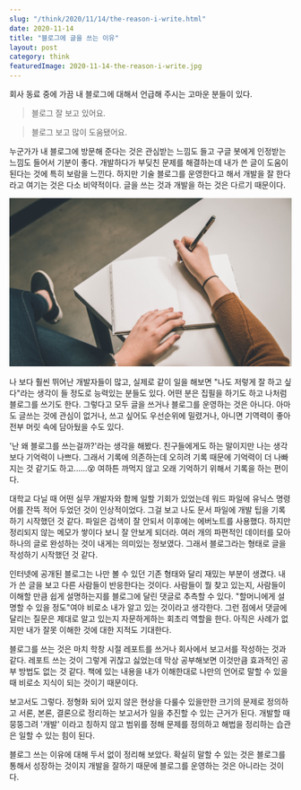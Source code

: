 ```yaml
---
slug: "/think/2020/11/14/the-reason-i-write.html"
date: 2020-11-14
title: "블로그에 글을 쓰는 이유"
layout: post
category: think
featuredImage: 2020-11-14-the-reason-i-write.jpg
---
```


회사 동료 중에 가끔 내 블로그에 대해서 언급해 주시는 고마운 분들이 있다.

> 블로그 잘 보고 있어요.

> 블로그 보고 많이 도움됐어요.

누군가가 내 블로그에 방문해 준다는 것은 관심받는 느낌도 들고 구글 봇에게 인정받는 느낌도 들어서 기분이 좋다.
개발하다가 부딪친 문제를 해결하는데 내가 쓴 글이 도움이 된다는 것에 특히 보람을 느낀다.
하지만 기술 블로그를 운영한다고 해서 개발을 잘 한다라고 여기는 것은 다소 비약적이다.
글을 쓰는 것과 개발을 하는 것은 다르기 때문이다.

![출처: unsplash.com](./2020-11-14-the-reason-i-write.jpg)

나 보다 훨씬 뛰어난 개발자들이 많고, 실제로 같이 일을 해보면 "나도 저렇게 잘 하고 싶다"라는 생각이 들 정도로 능력있는 분들도 있다.
어떤 분은 집필을 하기도 하고 나처럼 블로그를 쓰기도 한다.
그렇다고 모두 글을 쓰거나 블로그를 운영하는 것은 아니다.
아마도 글쓰는 것에 관심이 없거나, 쓰고 싶어도 우선순위에 밀렸거나, 아니면 기역력이 좋아 전부 머릿 속에 담아뒀을 수도 있다.

'난 왜 블로그를 쓰는걸까?'라는 생각을 해봤다.
친구들에게도 하는 말이지만 나는 생각보다 기억력이 나쁘다.
그래서 기록에 의존하는데 오히려 기록 때문에 기억력이 더 나빠지는 것 같기도 하고......😵
여하튼 까먹지 않고 오래 기억하기 위해서 기록을 하는 편이다.

대학교 다닐 때 어떤 실무 개발자와 함께 일할 기회가 있었는데 워드 파일에 유닉스 명령어를 잔뜩 적어 두었던 것이 인상적이었다.
그걸 보고 나도 문서 파일에 개발 팁을 기록하기 시작했던 것 같다.
파일은 검색이 잘 안되서 이후에는 에버노트를 사용했다.
하지만 정리되지 않는 메모가 쌓이다 보니 잘 안보게 되더라.
여러 개의 파편적인 데이터를 모아 하나의 글로 완성하는 것이 내게는 의미있는 정보였다.
그래서 블로그라는 형태로 글을 작성하기 시작했던 것 같다.

인터넷에 공개된 블로그는 나만 볼 수 있던 기존 형태와 달리 재밌는 부분이 생겼다.
내가 쓴 글을 보고 다른 사람들이 반응한다는 것이다.
사람들이 뭘 찾고 있는지, 사람들이 이해할 만큼 쉽게 설명하는지를 블로그에 달린 댓글로 추측할 수 있다.
"할머니에게 설명할 수 있을 정도"여야 비로소 내가 알고 있는 것이라고 생각한다.
그런 점에서 댓글에 달리는 질문은 제대로 알고 있는지 자문하게하는 회초리 역할을 한다.
아직은 사례가 없지만 내가 잘못 이해한 것에 대한 지적도 기대한다.

블로그를 쓰는 것은 마치 학창 시절 레포트를 쓰거나 회사에서 보고서를 작성하는 것과 같다.
레포트 쓰는 것이 그렇게 귀찮고 싫었는데 막상 공부해보면 이것만큼 효과적인 공부 방법도 없는 것 같다.
책에 있는 내용을 내가 이해한대로 나만의 언어로 말할 수 있을 때 비로소 지식이 되는 것이기 때문이다.

보고서도 그렇다.
정형화 되어 있지 않은 현상을 다룰수 있을만한 크기의 문제로 정의하고 서론, 본론, 결론으로 정리하는 보고서가 일을 추진할 수 있는 근거가 된다.
개발할 때 뭉뚱그려 '개발' 이라고 칭하지 않고 범위를 정해 문제를 정의하고 해법을 정리하는 습관은 일할 수 있는 힘이 된다.

블로그 쓰는 이유에 대해 두서 없이 정리해 보았다.
확실히 말할 수 있는 것은 블로그를 통해서 성장하는 것이지 개발을 잘하기 때문에 블로그를 운영하는 것은 아니라는 것이다.
